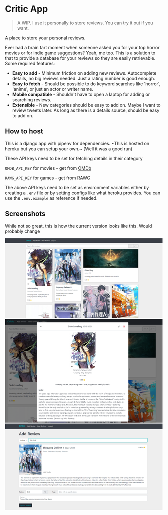 # Critic App

> A WIP. I use it personally to store reviews. You can try it out if you want.

A place to store your personal reviews.

Ever had a brain fart moment when someone asked you for your top horror movies or for indie game suggestions? Yeah, me too. This is a solution to that to provide a database for your reviews so they are easily retrievable. Some required features:
- **Easy to add** - Minimum friction on adding new reviews. Autocomplete details, no big reviews needed. Just a rating number is good enough.
- **Easy to fetch** - Should be possible to do keyword searches like 'horror', 'anime', or just an actor or writer name.
- **Mobile compatible** - Shouldn't have to open a laptop for adding or searching reviews.
- **Extensible** - New categories should be easy to add on. Maybe I want to review tweets later. As long as there is a details source, should be easy to add on.

## How to host

This is a django app with pipenv for dependencies. ~This is hosted on heroku but you can setup your own.~ (Well it was a good run)


These API keys need to be set for fetching details in their category

`OMDB_API_KEY` for movies - get from [OMDb](https://www.omdbapi.com/)

`RAWG_API_KEY` for games - get from [RAWG](https://rawg.io/)

The above API keys need to be set as environment variables either by creating a `.env` file or by setting configs like what heroku provides.
You can use the `.env.example` as reference if needed.

## Screenshots

While not so great, this is how the current version looks like this. Would probably change

![Main view](screenshots/2023-11-11_laptop.png)
![Review info](screenshots/2023-11-11_laptop_info.png)
![Add review page](screenshots/2023-11-11_laptop_add_review.png)




